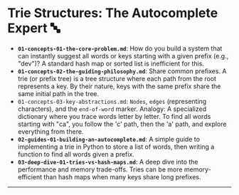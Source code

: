 # Trie Structures: The Autocomplete Expert 🔤


* **`01-concepts-01-the-core-problem.md`**: How do you build a system that can instantly suggest all words or keys starting with a given prefix (e.g., "dev")? A standard hash map or sorted list is inefficient for this.
* **`01-concepts-02-the-guiding-philosophy.md`**: Share common prefixes. A trie (or prefix tree) is a tree structure where each path from the root represents a key. By their nature, keys with the same prefix share the same initial path in the tree.
* `01-concepts-03-key-abstractions.md`: `Nodes`, `edges` (representing characters), and the `end-of-word` marker. Analogy: A specialized dictionary where you trace words letter by letter. To find all words starting with "ca", you follow the 'c' path, then the 'a' path, and explore everything from there.
* **`02-guides-01-building-an-autocomplete.md`**: A simple guide to implementing a trie in Python to store a list of words, then writing a function to find all words given a prefix.
* **`03-deep-dive-01-tries-vs-hash-maps.md`**: A deep dive into the performance and memory trade-offs. Tries can be more memory-efficient than hash maps when many keys share long prefixes.

---
